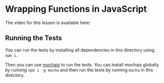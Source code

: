 # Wrapping Functions in JavaScript

The video for this lesson is available here:

## Running the Tests

You can run the tests by installing all dependencies in this directory using `npm i`.

Then you can use [mochajs](https://mochajs.org/#installation) to run the tests. You can install mochajs globally by running `npm i -g mocha` and then run the tests by running `mocha` in this directory.
